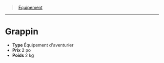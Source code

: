 ﻿---
!Equipment
Type: Équipement d'aventurier
Price: 2 po
Weight: 2 kg
Id: equipment_hd.md#grappin
ParentLink: equipment_hd.md#Équipement
Name: Grappin
ParentName: Équipement
NameLevel: 1
---
> [Équipement](hd_equipment.md)

---

# Grappin

- **Type** Équipement d'aventurier
- **Prix** 2 po
- **Poids** 2 kg

